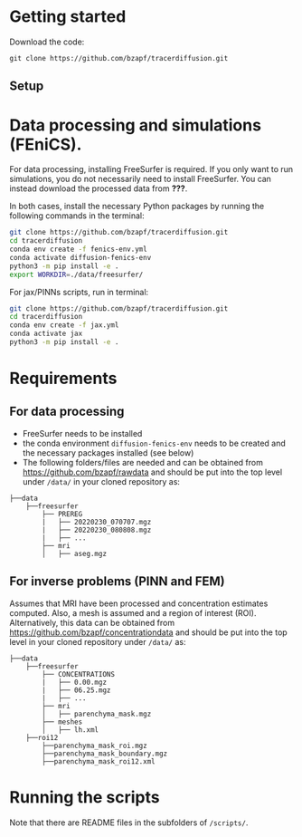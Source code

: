 # Getting started
Download the code: 
```
git clone https://github.com/bzapf/tracerdiffusion.git
```

## Setup

# Data processing and simulations (FEniCS).
For data processing, installing FreeSurfer is required.
If you only want to run simulations, you do not necessarily need to install FreeSurfer. 
You can instead download the processed data from **???**.

In both cases, install the necessary Python packages by running the following commands in the terminal:

```bash
git clone https://github.com/bzapf/tracerdiffusion.git
cd tracerdiffusion
conda env create -f fenics-env.yml
conda activate diffusion-fenics-env
python3 -m pip install -e .
export WORKDIR=./data/freesurfer/
```

For jax/PINNs scripts, run in terminal:

```bash
git clone https://github.com/bzapf/tracerdiffusion.git
cd tracerdiffusion
conda env create -f jax.yml
conda activate jax
python3 -m pip install -e .
```


# Requirements

## For data processing

- FreeSurfer needs to be installed
- the conda environment `diffusion-fenics-env` needs to be created and the necessary packages installed (see below)
- The following folders/files are needed and can be obtained from https://github.com/bzapf/rawdata and should be put into the top level under `/data/` in your cloned repository as:
```
├──data
    ├──freesurfer
        ├── PREREG
        |   ├── 20220230_070707.mgz
        |   ├── 20220230_080808.mgz
        |   ├── ...
        ├── mri
        │   ├── aseg.mgz
```

## For inverse problems (PINN and FEM)

Assumes that MRI have been processed and concentration estimates computed. 
Also, a mesh is assumed and a region of interest (ROI).
Alternatively, this data can be obtained from https://github.com/bzapf/concentrationdata
and should be put into the top level in your cloned repository under `/data/` as:
```
├──data
    ├──freesurfer
        ├── CONCENTRATIONS
        |   ├── 0.00.mgz
        |   ├── 06.25.mgz
        |   ├── ...
        ├── mri
        │   ├── parenchyma_mask.mgz
        ├── meshes
        │   ├── lh.xml
    ├──roi12
        ├──parenchyma_mask_roi.mgz
        ├──parenchyma_mask_boundary.mgz
        ├──parenchyma_mask_roi12.xml
```

# Running the scripts

Note that there are README files in the subfolders of `/scripts/`.